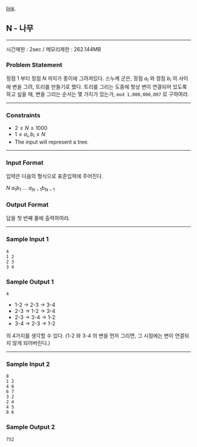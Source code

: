 [link](http://tdpc.contest.atcoder.jp/tasks/tdpc_tree).

## N - 나무

----------

시간제한 : 2sec / 메모리제한 : 262.144MB

### Problem Statement

정점 1 부터 정점 $N$ 까지가 종이에 그려져있다. 스누케 군은, 정점 $a_i$ 와 정점 $b_i$ 의 사이에 변을 그려, 트리를 만들기로 했다. 트리를 그리는 도중에 항상 변이 연결되어 있도록 하고 싶을 때, 변을 그리는 순서는 몇 가지가 있는가, `mod 1,000,000,007` 로 구하여라.

----------

### Constraints

* $2 ≤ N ≤ 1000$
* $1 ≤ a_i, b_i ≤ N$
* The input will represent a tree.

----------

### Input Format

입력은 다음의 형식으로 표준입력에 주어진다.

>
$N$
$a_1 b_1$
$...$
$a_{N-1} b_{N-1}$


### Output Format

답을 첫 번째 줄에 출력하여라.

----------

### Sample Input 1

```
4
1 2
2 3
3 4
```

### Sample Output 1

```
4
```

* 1-2 -> 2-3 -> 3-4
* 2-3 -> 1-2 -> 3-4
* 2-3 -> 3-4 -> 1-2
* 3-4 -> 2-3 -> 1-2

의 4가지를 생각할 수 있다. (1-2 와 3-4 의 변을 먼저 그리면, 그 시점에는 변이 연결되지 않게 되어버린다.)

----------

### Sample Input 2

```
8
1 2
4 6
6 7
3 2
2 4
4 5
8 6
```

### Sample Output 2

```
752
```


